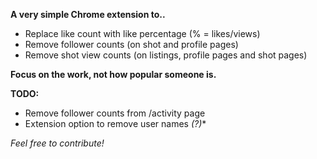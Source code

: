 **A very simple Chrome extension to..**

* Replace like count with like percentage (% = likes/views)
* Remove follower counts (on shot and profile pages)
* Remove shot view counts (on listings, profile pages and shot pages)

**Focus on the work, not how popular someone is.**


**TODO:**
* Remove follower counts from /activity page
* Extension option to remove user names *(?)**

*Feel free to contribute!*
